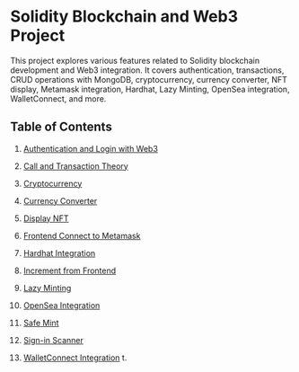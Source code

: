 # Solidity Blockchain and Web3 Project

This project explores various features related to Solidity blockchain development and Web3 integration. It covers authentication, transactions, CRUD operations with MongoDB, cryptocurrency, currency converter, NFT display, Metamask integration, Hardhat, Lazy Minting, OpenSea integration, WalletConnect, and more.

## Table of Contents

1. [Authentication and Login with Web3](#authentication-and-login-with-web3)
2. [Call and Transaction Theory](#call-and-transaction-theory)

4. [Cryptocurrency](#cryptocurrency)
5. [Currency Converter](#currency-converter)
6. [Display NFT](#display-nft)
7. [Frontend Connect to Metamask](#frontend-connect-to-metamask)
8. [Hardhat Integration](#hardhat-integration)
9. [Increment from Frontend](#increment-from-frontend)
10. [Lazy Minting](#lazy-minting)
11. [OpenSea Integration](#opensea-integration)
12. [Safe Mint](#safe-mint)
13. [Sign-in Scanner](#sign-in-scanner)
14. [WalletConnect Integration](#walletconnect-integration)
t.

